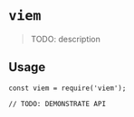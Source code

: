 # `viem`

> TODO: description

## Usage

```
const viem = require('viem');

// TODO: DEMONSTRATE API
```
